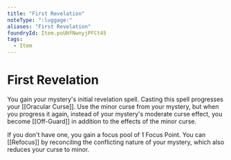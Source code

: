 ```yaml
---
title: "First Revelation"
noteType: ":luggage:"
aliases: "First Revelation"
foundryId: Item.poUHfNwnyjPFCt45
tags:
  - Item
---
```


# First Revelation

You gain your mystery's initial revelation spell. Casting this spell progresses your [[Oracular Curse]]. Use the minor curse from your mystery, but when you progress it again, instead of your mystery's moderate curse effect, you become [[Off-Guard]] in addition to the effects of the minor curse.

If you don't have one, you gain a focus pool of 1 Focus Point. You can [[Refocus]] by reconciling the conflicting nature of your mystery, which also reduces your curse to minor.
